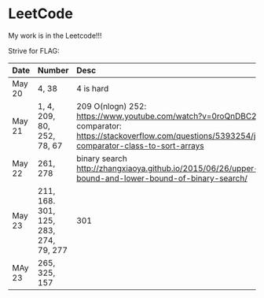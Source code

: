 # LeetCode
My work is in the Leetcode!!! 

Strive for FLAG:

| Date        |   Number 	 | Desc             |
| :---------- | :------- 	 | :----            |
| May 20      |  4, 38	 	 | 4 is hard 		|
| May 21      |  1, 4, 209, 80, 252, 78, 67   	 | 	209 O(nlogn)  252: https://www.youtube.com/watch?v=0roQnDBC27o comparator: https://stackoverflow.com/questions/5393254/java-comparator-class-to-sort-arrays				|
| May 22 	  | 261, 278 | binary search http://zhangxiaoya.github.io/2015/06/26/upper-bound-and-lower-bound-of-binary-search/ |
| May 23 	  | 211, 168. 301, 125, 283, 274, 79, 277 | 301 |
| MAy 23	  | 265, 325, 157 | |

